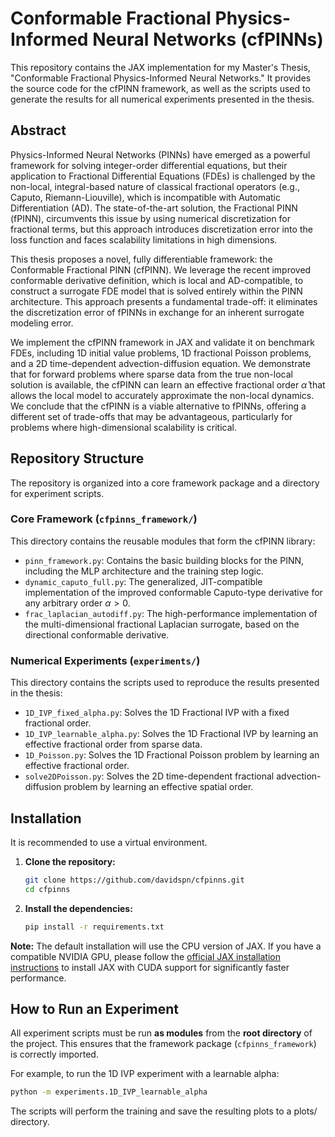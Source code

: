 # Conformable Fractional Physics-Informed Neural Networks (cfPINNs)

This repository contains the JAX implementation for my Master's Thesis, "Conformable Fractional Physics-Informed Neural Networks." It provides the source code for the cfPINN framework, as well as the scripts used to generate the results for all numerical experiments presented in the thesis.

## Abstract
Physics-Informed Neural Networks (PINNs) have emerged as a powerful framework for solving integer-order differential equations, but their application to Fractional Differential Equations (FDEs) is challenged by the non-local, integral-based nature of classical fractional operators (e.g., Caputo, Riemann-Liouville), which is incompatible with Automatic Differentiation (AD). The state-of-the-art solution, the Fractional PINN (fPINN), circumvents this issue by using numerical discretization for fractional terms, but this approach introduces discretization error into the loss function and faces scalability limitations in high dimensions.

This thesis proposes a novel, fully differentiable framework: the Conformable Fractional PINN (cfPINN). 
We leverage the recent improved conformable derivative definition,
which is local and AD-compatible, to construct a surrogate FDE model that is solved entirely within the PINN architecture. This approach presents a fundamental trade-off: it eliminates the discretization error of fPINNs in exchange for an inherent surrogate modeling error.

We implement the cfPINN framework in JAX and validate it on benchmark FDEs, 
including 1D initial value problems, 1D fractional Poisson problems, 
and a 2D time-dependent advection-diffusion equation. 
We demonstrate that for forward problems where sparse data from the true non-local solution is available, 
the cfPINN can learn an effective fractional order $\hat{\alpha}$ that allows the local model to accurately 
approximate the non-local dynamics.
We conclude that the cfPINN is a viable alternative to fPINNs, offering a different set of trade-offs that may be advantageous, particularly for problems where high-dimensional scalability is critical.
	
## Repository Structure

The repository is organized into a core framework package and a directory for experiment scripts.

### Core Framework (`cfpinns_framework/`)
This directory contains the reusable modules that form the cfPINN library:
*   `pinn_framework.py`: Contains the basic building blocks for the PINN, including the MLP architecture and the training step logic.
*   `dynamic_caputo_full.py`: The generalized, JIT-compatible implementation of the improved conformable Caputo-type derivative for any arbitrary order $\alpha > 0$.
*   `frac_laplacian_autodiff.py`: The high-performance implementation of the multi-dimensional fractional Laplacian surrogate, based on the directional conformable derivative.

### Numerical Experiments (`experiments/`)
This directory contains the scripts used to reproduce the results presented in the thesis:
*   `1D_IVP_fixed_alpha.py`: Solves the 1D Fractional IVP with a fixed fractional order.
*   `1D_IVP_learnable_alpha.py`: Solves the 1D Fractional IVP by learning an effective fractional order from sparse data.
*   `1D_Poisson.py`: Solves the 1D Fractional Poisson problem by learning an effective fractional order.
*   `solve2DPoisson.py`: Solves the 2D time-dependent fractional advection-diffusion problem by learning an effective spatial order.

## Installation

It is recommended to use a virtual environment.

1.  **Clone the repository:**
    ```bash
    git clone https://github.com/davidspn/cfpinns.git
    cd cfpinns
    ```

2.  **Install the dependencies:**
    ```bash
    pip install -r requirements.txt
    ```

**Note:** The default installation will use the CPU version of JAX. If you have a compatible NVIDIA GPU, please follow the [official JAX installation instructions](https://github.com/google/jax#installation) to install JAX with CUDA support for significantly faster performance.

## How to Run an Experiment

All experiment scripts must be run **as modules** from the **root directory** of the project. This ensures that the framework package (`cfpinns_framework`) is correctly imported.

For example, to run the 1D IVP experiment with a learnable alpha:

```bash
python -m experiments.1D_IVP_learnable_alpha
```

The scripts will perform the training and save the resulting plots to a plots/ directory.